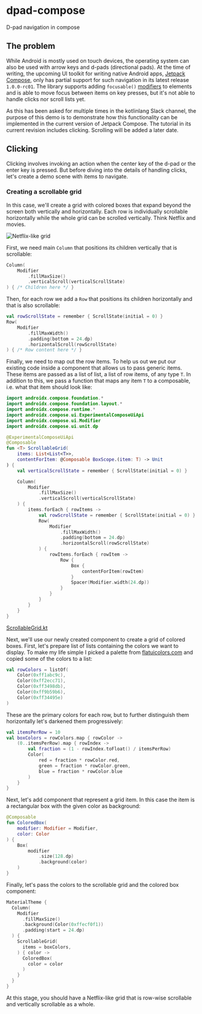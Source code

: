 # dpad-compose
D-pad navigation in compose

## The problem
While Android is mostly used on touch devices, the operating system can also be used with arrow keys and d-pads (directional pads).
At the time of writing, the upcoming UI toolkit for writing native Android apps, [Jetpack Compose](https://developer.android.com/jetpack/compose), only has partial support for such navigation in its latest release `1.0.0-rc01`.
The library supports adding `focusable()` [modifiers](https://developer.android.com/reference/kotlin/androidx/compose/ui/Modifier) to elements and is able to move focus between items on key presses, but it's not able to handle clicks nor scroll lists yet.

As this has been asked for multiple times in the kotlinlang Slack channel, the purpose of this demo is to demonstrate how this functionality can be implemented in the current version of Jetpack Compose.
The tutorial in its current revision includes clicking.
Scrolling will be added a later date.

## Clicking
Clicking involves invoking an action when the center key of the d-pad or the enter key is pressed.
But before diving into the details of handling clicks, let's create a demo scene with items to navigate.

### Creating a scrollable grid

In this case, we'll create a grid with colored boxes that expand beyond the screen both vertically and horizontally.
Each row is individually scrollable horizontally while the whole grid can be scrolled vertically.
Think Netflix and movies.

![Netflix-like grid](https://media.giphy.com/media/dve4CrRGK01RHVj2H6/giphy.gif)

First, we need main `Column` that positions its children vertically that is scrollable:

```kotlin
Column(
    Modifier
        .fillMaxSize()
        .verticalScroll(verticalScrollState)
) { /* Children here */ }
```

Then, for each row we add a `Row` that positions its children horizontally and that is also scrollable:

```kotlin
val rowScrollState = remember { ScrollState(initial = 0) }
Row(
    Modifier
        .fillMaxWidth()
        .padding(bottom = 24.dp)
        .horizontalScroll(rowScrollState)
) { /* Row content here */ }
```

Finally, we need to map out the row items.
To help us out we put our existing code inside a component that allows us to pass generic items.
These items are passed as a list of list, a list of row items, of any type `T`.
In addition to this, we pass a function that maps any item `T` to a composable, i.e. what that item should look like:

```kotlin
import androidx.compose.foundation.*
import androidx.compose.foundation.layout.*
import androidx.compose.runtime.*
import androidx.compose.ui.ExperimentalComposeUiApi
import androidx.compose.ui.Modifier
import androidx.compose.ui.unit.dp

@ExperimentalComposeUiApi
@Composable
fun <T> ScrollableGrid(
    items: List<List<T>>,
    contentForItem: @Composable BoxScope.(item: T) -> Unit
) {
    val verticalScrollState = remember { ScrollState(initial = 0) }

    Column(
        Modifier
            .fillMaxSize()
            .verticalScroll(verticalScrollState)
    ) {
        items.forEach { rowItems ->
            val rowScrollState = remember { ScrollState(initial = 0) }
            Row(
                Modifier
                    .fillMaxWidth()
                    .padding(bottom = 24.dp)
                    .horizontalScroll(rowScrollState)
            ) {
                rowItems.forEach { rowItem ->
                    Row {
                        Box {
                            contentForItem(rowItem)
                        }
                        Spacer(Modifier.width(24.dp))
                    }
                }
            }
        }
    }
}
```
[ScrollableGrid.kt](app/src/main/java/dev/berggren/ScrollableGrid.kt)

Next, we'll use our newly created component to create a grid of colored boxes.
First, let's prepare list of lists containing the colors we want to display.
To make my life simple I picked a palette from [flatuicolors.com](https://flatuicolors.com/palette/defo) and copied some of the colors to a list:

```kotlin
val rowColors = listOf(
    Color(0xff1abc9c),
    Color(0xff2ecc71),
    Color(0xff3498db),
    Color(0xff9b59b6),
    Color(0xff34495e)
)
```

These are the primary colors for each row, but to further distinguish them horizontally let's darkened them progressively:

```kotlin
val itemsPerRow = 10
val boxColors = rowColors.map { rowColor ->
    (0..itemsPerRow).map { rowIndex ->
        val fraction = (1 - rowIndex.toFloat() / itemsPerRow)
        Color(
            red = fraction * rowColor.red,
            green = fraction * rowColor.green,
            blue = fraction * rowColor.blue
        )
    }
}
```

Next, let's add component that represent a grid item.
In this case the item is a rectangular box with the given color as background:

```kotlin
@Composable
fun ColoredBox(
    modifier: Modifier = Modifier,
    color: Color
) {
    Box(
        modifier
            .size(128.dp)
            .background(color)
    )
}
```

Finally, let's pass the colors to the scrollable grid and the colored box component:

```kotlin
MaterialTheme {
  Column(
    Modifier
      .fillMaxSize()
      .background(Color(0xffecf0f1))
      .padding(start = 24.dp)
  ) {
    ScrollableGrid(
      items = boxColors,
    ) { color ->
      ColoredBox(
        color = color
      )
    }
  }
}
```

At this stage, you should have a Netflix-like grid that is row-wise scrollable and vertically scrollable as a whole.

